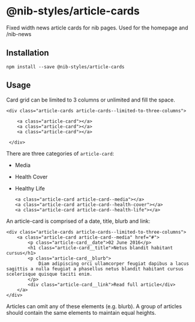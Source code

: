 # @nib-styles/article-cards

Fixed width news article cards for nib pages. Used for the homepage and /nib-news

## Installation

    npm install --save @nib-styles/article-cards

## Usage

Card grid can be limited to 3 columns or unlimited and fill the space.

    <div class="article-cards article-cards--limited-to-three-columns">
        
        <a class="article-card"></a>
        <a class="article-card"></a>
        <a class="article-card"></a>
        
     </div>

There are three categories of `article-card`:
- Media
- Health Cover
- Healthy Life

      <a class="article-card article-card--media"></a>
      <a class="article-card article-card--health-cover"></a>
      <a class="article-card article-card--health-life"></a>
       

An article-card is comprised of a date, title, blurb and link:


    <div class="article-cards article-cards--limited-to-three-columns">
        <a class="article-card article-card--media" href="#">
            <p class="article-card__date">02 June 2016</p>
            <h1 class="article-card__title">Netus blandit habitant cursus</h1>
            <p class="article-card__blurb">
                Diam adipiscing orci ullamcorper feugiat dapibus a lacus sagittis a nulla feugiat a phasellus netus blandit habitant cursus scelerisque quisque taciti enim.
            </p>
            <div class="article-card__link">Read full article</div>
        </a>
    </div>

Articles can omit any of these elements (e.g. blurb). A group of articles should contain the same elements to maintain equal heights.